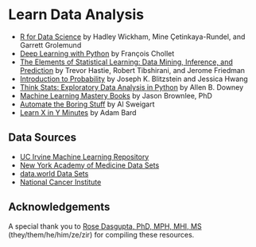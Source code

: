 # Learn Data Analysis

- [R for Data Science](https://r4ds.hadley.nz/) by Hadley Wickham, Mine Çetinkaya-Rundel, and Garrett Grolemund
- [Deep Learning with Python](https://sourestdeeds.github.io/pdf/Deep%20Learning%20with%20Python.pdf) by François Chollet
- [The Elements of Statistical Learning: Data Mining, Inference, and Prediction](https://hastie.su.domains/Papers/ESLII.pdf) by Trevor Hastie, Robert Tibshirani, and Jerome Friedman
- [Introduction to Probability](https://drive.google.com/file/d/1VmkAAGOYCTORq1wxSQqy255qLJjTNvBI/edit) by Joseph K. Blitzstein and Jessica Hwang
- [Think Stats: Exploratory Data Analysis in Python](https://greenteapress.com/thinkstats2/thinkstats2.pdf) by Allen B. Downey
- [Machine Learning Mastery Books](https://github.com/jbrownlee/Books) by Jason Brownlee, PhD
- [Automate the Boring Stuff](https://automatetheboringstuff.com/) by Al Sweigart
- [Learn X in Y Minutes](https://learnxinyminutes.com/) by Adam Bard

## Data Sources

- [UC Irvine Machine Learning Repository](https://archive.ics.uci.edu/)
- [New York Academy of Medicine Data Sets](https://www.nyam.org/library/collections-and-resources/data-sets/)
- [data.world Data Sets](https://data.world/datasets/health)
- [National Cancer Institute](https://seer.cancer.gov/)

## Acknowledgements
A special thank you to [Rose Dasgupta, PhD, MPH, MHI, MS](https://github.com/pritikadasgupta) (they/them/he/him/ze/zir) for compiling these resources.

